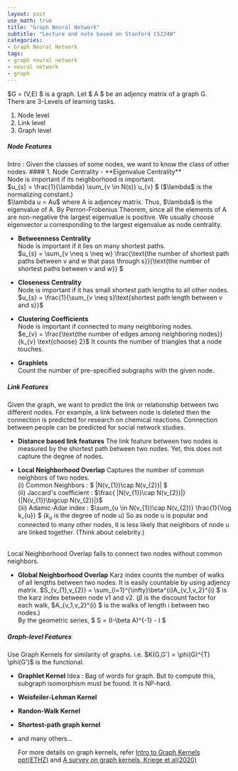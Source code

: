 ```yaml
---
layout: post
use_math: true
title: "Graph Neural Network"
subtitle: "Lecture and note based on Stanford CS224W"
categories:
- Graph Neural Network
tags:
- graph neural network
- neural network
- graph
---
```


$G = (V,E) $ is a graph. Let $ A $ be an adjency matrix of a graph G. <br>
There are 3-Levels of learning tasks.<br>
1. Node level
2. Link level
3. Graph level

<h5>Node Features</h5>
Intro : Given the classes of some nodes, we want to know the class of other nodes.
#### 1. Node Centrality
- **Eigenvalue Centrality** <br>
Node is important if its neighborhood is important.<br>
$u_{s} = \frac{1}{\lambda} \sum_{v \in N(s)} u_{v} $ ($\lambda$ is the normalizing constant.) <br>
$\lambda u = Au$ where A is adjencey matrix. Thus, $\lambda$ is the eigenvalue of A. 
By Perron-Frobenius Theorem, since all the elements of A are non-negative the largest eigenvalue is positive.
We usually choose eigenvector u corresponding to the largest eigenvalue as node centrality.

- **Betweenness Centrality**<br>
Node is important if it lies on many shortest paths.<br>
$u_{s} = \sum_{v \neq s \neq w} \frac{\text{the number of shortest path paths between v and w that pass through s}}{\text{the number of shortest paths between v and w}} $

- **Closeness Centrality**<br>
Node is important if it has small shortest path lengths to all other nodes.<br>
$u_{s} =  \frac{1}{\sum_{v \neq s}\text{shortest path length between v and s}}$

- **Clustering Coefficients**<br>
Node is important if connected to many neighboring nodes.<br>
$e_{v} = \frac{\text{the number of edges among neighboring nodes}}{k_{v} \text{choose} 2}$
It counts the number of triangles that a node touches.

- **Graphlets**<br>
Count the number of pre-specified subgraphs with the given node.

<h5>Link Features</h5>
Given the graph, we want to predict the link or relationship between two different nodes. For example, a link between node is deleted then the connection is predicted for research on chemical reactions. Connection between people can be predicted for social network studies.

- **Distance based link features**
The link feature between two nodes is measured by the shortest path between two nodes.
Yet, this does not capture the degree of nodes.

- **Local Neighborhood Overlap**
Captures the number of common neighbors of two nodes.<br>
(i) Common Neighbors : $ |N(v_{1})\cap N(v_{2})| $<br>
(ii) Jaccard's coefficient : $\frac{ |N(v_{1})\cap N(v_{2})|}{|N(v_{1})\bigcup N(v_{2})|}$<br>
(iii) Adamic-Adar index : $\sum_{u \in N(v_{1})\cap N(v_{2})} \frac{1}{\log k_{u}} $ ($k_{u}$ is the degree of node u) So as node u is popular and connected to many other nodes, it is less likely that neighbors of node u are linked together. (Think about celebrity.)
<br>
Local Neighborhood Overlap fails to connect two nodes without common neighbors.

- **Global Neighborhood Overlap**
Karz index counts the number of walks of all lengths between two nodes. It is easily countable by using adjency matrix.
$S_{v_{1},v_{2}} = \sum_{i=1}^{\infty}\beta^{i}A_{v_1,v_2}^{i} $ is the karz index between node v1 and v2. ($\beta$ is the discount factor for each walk, $A_{v_1,v_2}^{i} $ is the walks of length i between two nodes.) <br>
By the geometric series, $ S = (I-\beta A)^{-1} - I $

<h5>Graph-level Features</h5>
Use Graph Kernels for similarity of graphs. i.e. $K(G,G') = \phi(G)^{T} \phi(G')$ is the functional.<br>

- **Graphlet Kernel**
Idea : Bag of words for graph. But to compute this, subgraph isomorphism must be found. It is NP-hard.

- **Weisfeiler-Lehman Kernel**

- **Randon-Walk Kernel**

- **Shortest-path graph kernel**

- and many others...

  For more details on graph kernels, refer [Intro to Graph Kernels ppt(ETHZ)](https://ethz.ch/content/dam/ethz/special-interest/bsse/borgwardt-lab/documents/slides/CA10_GraphKernels_intro.pdf) and [A survey on graph kernels, Kriege et al(2020)](file:///Users/piprober/Downloads/s41109-019-0195-3%20(1).pdf)


